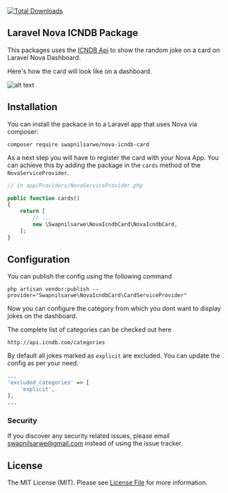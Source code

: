 [![Total Downloads](https://poser.pugx.org/swapnilsarwe/nova-icndb-card/downloads)](https://packagist.org/packages/swapnilsarwe/nova-icndb-card)

## Laravel Nova ICNDB Package
This packages uses the [ICNDB Api](http://www.icndb.com/api/) to show the random joke on a card on Laravel Nova Dashboard.

Here's how the card will look like on a dashboard.

![alt text](https://raw.githubusercontent.com/swapnilsarwe/nova-icndb/master/card.png "ICNDB Random Joke")

## Installation
You can install the packace in to a Laravel app that uses Nova via composer:
```
composer require swapnilsarwe/nova-icndb-card
```

As a next step you will have to register the card with your Nova App. You can achieve this by adding the package in the `cards` method of the `NovaServiceProvider`.

```php
// in app/Providers/NovaServiceProvider.php

public function cards()
{
    return [
        // ...
        new \Swapnilsarwe\NovaIcndbCard\NovaIcndbCard,
    ];
}
```

## Configuration
You can publish the config using the following command
```
php artisan vendor:publish --provider="Swapnilsarwe\NovaIcndbCard\CardServiceProvider"
```

Now you can configure the category from which you dont want to display jokes on the dashboard.

The complete list of categories can be checked out here
```
http://api.icndb.com/categories
```

By default all jokes marked as `explicit` are excluded. You can update the config as per your need.
```php
...
'excluded_categories' => [
    'explicit',
],
...
```

### Security

If you discover any security related issues, please email swapnilsarwe@gmail.com instead of using the issue tracker.

## License

The MIT License (MIT). Please see [License File](LICENSE.md) for more information.
